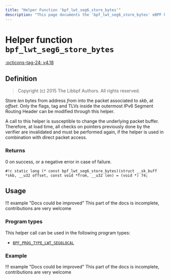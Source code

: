 ```yaml
---
title: "Helper Function 'bpf_lwt_seg6_store_bytes'"
description: "This page documents the 'bpf_lwt_seg6_store_bytes' eBPF helper function, including its definition, usage, program types that can use it, and examples."
---
```

# Helper function `bpf_lwt_seg6_store_bytes`

<!-- [FEATURE_TAG](bpf_lwt_seg6_store_bytes) -->
[:octicons-tag-24: v4.18](https://github.com/torvalds/linux/commit/fe94cc290f535709d3c5ebd1e472dfd0aec7ee79)
<!-- [/FEATURE_TAG] -->

## Definition

> Copyright (c) 2015 The Libbpf Authors. All rights reserved.


<!-- [HELPER_FUNC_DEF] -->
Store _len_ bytes from address _from_ into the packet associated to _skb_, at _offset_. Only the flags, tag and TLVs inside the outermost IPv6 Segment Routing Header can be modified through this helper.

A call to this helper is susceptible to change the underlying packet buffer. Therefore, at load time, all checks on pointers previously done by the verifier are invalidated and must be performed again, if the helper is used in combination with direct packet access.

### Returns

0 on success, or a negative error in case of failure.

`#!c static long (* const bpf_lwt_seg6_store_bytes)(struct __sk_buff *skb, __u32 offset, const void *from, __u32 len) = (void *) 74;`
<!-- [/HELPER_FUNC_DEF] -->

## Usage

!!! example "Docs could be improved"
    This part of the docs is incomplete, contributions are very welcome

### Program types

This helper call can be used in the following program types:

<!-- DO NOT EDIT MANUALLY -->
<!-- [HELPER_FUNC_PROG_REF] -->
 * [`BPF_PROG_TYPE_LWT_SEG6LOCAL`](../program-type/BPF_PROG_TYPE_LWT_SEG6LOCAL.md)
<!-- [/HELPER_FUNC_PROG_REF] -->

### Example

!!! example "Docs could be improved"
    This part of the docs is incomplete, contributions are very welcome
